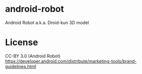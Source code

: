 # android-robot

Android Robot a.k.a. Droid-kun 3D model

# License
CC-BY 3.0 (Android Robot)
https://developer.android.com/distribute/marketing-tools/brand-guidelines.html
